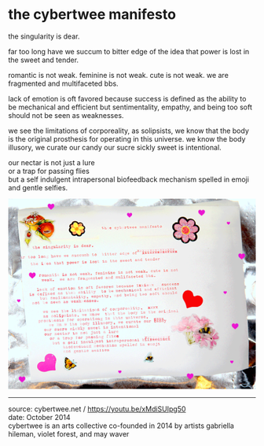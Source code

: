 # the cybertwee manifesto

the singularity is dear.

far too long have we succum to bitter edge of the idea that power is lost in the sweet and tender.

romantic is not weak. feminine is not weak. cute is not weak. we are fragmented and multifaceted bbs.

lack of emotion is oft favored because success is defined as the ability to be mechanical and efficient but sentimentality, empathy, and being too soft should not be seen as weaknesses.

we see the limitations of corporeality, as solipsists, we know that the body is the original prosthesis for operating in this universe. we know the body illusory, we curate our candy our sucre sickly sweet is intentional.
    
our nectar is not just a lure    
or a trap for passing flies   
but a self indulgent intrapersonal biofeedback mechanism spelled in emoji and gentle selfies.

![the cybertwee manifesto](2014-cybertwee-manifesto.png)

---

source: cybertwee.net / https://youtu.be/xMdiSUIpg50    
date: October 2014    
cybertwee is an arts collective co-founded in 2014 by artists gabriella hileman, violet forest, and may waver
